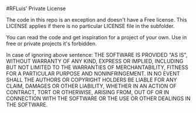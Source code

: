 #RFLuis' Private License

The code in this repo is an exception and doesn't have a Free license.
This LICENSE applies if there is no particular LICENSE file in the subfolder.

You can read the code and get inspiration for a project of your own.
Use in free or private projects it's forbidden.

In case of ignoring above sentence:
THE SOFTWARE IS PROVIDED "AS IS", WITHOUT WARRANTY OF ANY KIND, EXPRESS OR IMPLIED,
INCLUDING BUT NOT LIMITED TO THE WARRANTIES OF MERCHANTABILITY, FITNESS FOR A
PARTICULAR PURPOSE AND NONINFRINGEMENT. IN NO EVENT SHALL THE AUTHORS OR COPYRIGHT
HOLDERS BE LIABLE FOR ANY CLAIM, DAMAGES OR OTHER LIABILITY, WHETHER IN AN ACTION
OF CONTRACT, TORT OR OTHERWISE, ARISING FROM, OUT OF OR IN CONNECTION WITH THE
SOFTWARE OR THE USE OR OTHER DEALINGS IN THE SOFTWARE.
